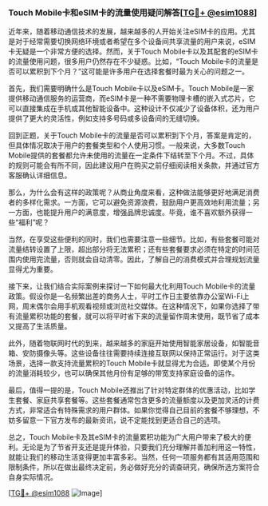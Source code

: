 ### Touch Mobile卡和eSIM卡的流量使用疑问解答[[TG💪+ @esim1088](https://t.me/s/esim1088)]

近年来，随着移动通信技术的发展，越来越多的人开始关注eSIM卡的应用。尤其是对于经常需要切换网络环境或者希望在多个设备间共享流量的用户来说，eSIM卡无疑是一个非常方便的选择。然而，关于Touch Mobile卡以及其配套的eSIM卡的流量使用问题，很多用户仍然存在不少疑惑。比如，“Touch Mobile卡的流量是否可以累积到下个月？”这可能是许多用户在选择套餐时最为关心的问题之一。

首先，我们需要明确什么是Touch Mobile卡以及eSIM卡。Touch Mobile是一家提供移动通信服务的运营商，而eSIM卡是一种不需要物理卡槽的嵌入式芯片，它可以直接集成在手机或其他智能设备中。这种设计不仅减少了设备体积，还为用户提供了更大的灵活性，例如支持多号码或多设备间的无缝切换。

回到正题，关于Touch Mobile卡的流量是否可以累积到下个月，答案是肯定的，但具体情况取决于用户的套餐类型和个人使用习惯。一般来说，大多数Touch Mobile提供的套餐都允许未使用的流量在一定条件下结转至下个月。不过，具体的规则可能会有所不同，因此建议用户在购买之前仔细阅读相关条款，并通过官方客服确认详细信息。

那么，为什么会有这样的政策呢？从商业角度来看，这种做法能够更好地满足消费者的多样化需求。一方面，它可以避免资源浪费，鼓励用户更高效地利用流量；另一方面，也能提升用户的满意度，增强品牌忠诚度。毕竟，谁不喜欢额外获得一些“福利”呢？

当然，在享受这些便利的同时，我们也需要注意一些细节。比如，有些套餐可能对流量结转设置了上限，超出部分将无法累积；还有些套餐要求必须在特定的时间范围内使用完流量，否则就会自动清零。因此，了解自己的消费模式并合理规划流量显得尤为重要。

接下来，让我们结合实际案例来探讨一下如何最大化利用Touch Mobile卡的流量政策。假设你是一名频繁出差的商务人士，平时工作日主要依靠办公室Wi-Fi上网，周末偶尔会用手机观看视频或浏览社交媒体。在这种情况下，如果你选择了带有流量累积功能的套餐，就可以将平时省下来的流量留作周末使用，既节省了成本又提高了生活质量。

此外，随着物联网时代的到来，越来越多的家庭开始使用智能家居设备，如智能音箱、安防摄像头等。这些设备往往需要持续连接互联网以保持正常运行。对于这类场景，选择一款支持流量累积的Touch Mobile卡就显得尤为合适。即使某个月份的流量消耗较少，也可以确保其他月份有足够的带宽支持家庭设备的运作。

最后，值得一提的是，Touch Mobile还推出了针对特定群体的优惠活动，比如学生套餐、家庭共享套餐等。这些套餐通常包含更多的流量额度以及更加灵活的计费方式，非常适合有特殊需求的用户群体。如果你觉得自己目前的套餐不够理想，不妨多留意一下官方发布的最新资讯，说不定能找到更适合自己的选项。

总之，Touch Mobile卡及其eSIM卡的流量累积功能为广大用户带来了极大的便利。无论是为了节省开支还是提升体验，只要我们充分理解并善加利用这一特性，就能让我们的移动生活变得更加丰富多彩。当然，任何一项服务都有其适用范围和限制条件，所以在做出最终决定前，务必做好充分的调查研究，确保所选方案符合自身实际情况。

[[TG💪+ @esim1088](https://t.me/s/esim1088) ![Image](https://i.postimg.cc/4NQfJmqS/Snipaste-2025-05-13-00-14-12.png)]